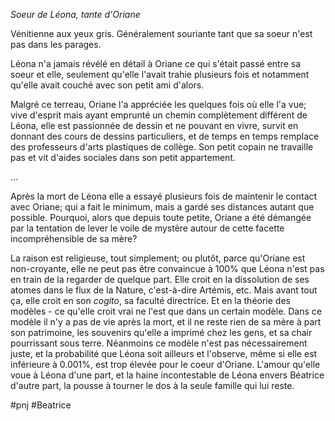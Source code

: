 *Soeur de Léona, tante d'Oriane*

Vénitienne aux yeux gris. Généralement souriante tant que sa soeur n'est pas dans les parages.

Léona n'a jamais révélé en détail à Oriane ce qui s'était passé entre sa soeur et elle, seulement qu'elle l'avait trahie plusieurs fois et notamment qu'elle avait couché avec son petit ami d'alors.

Malgré ce terreau, Oriane l'a appréciée les quelques fois où elle l'a vue; vive d'esprit mais ayant emprunté un chemin complètement différent de Léona, elle est passionnée de dessin et ne pouvant en vivre, survit en donnant des cours de dessins particuliers, et de temps en temps remplace des professeurs d'arts plastiques de collège. Son petit copain ne travaille pas et vit d'aides sociales dans son petit appartement.

...

Après la mort de Léona elle a essayé plusieurs fois de maintenir le contact avec Oriane; qui a fait le minimum, mais a gardé ses distances autant que possible. Pourquoi, alors que depuis toute petite, Oriane a été démangée par la tentation de lever le voile de mystère autour de cette facette incompréhensible de sa mère?

La raison est religieuse, tout simplement; ou plutôt, parce qu'Oriane est non-croyante, elle ne peut pas être convaincue à 100% que Léona n'est pas en train de la regarder de quelque part. Elle croit en la dissolution de ses atomes dans le flux de la Nature, c'est-à-dire Artémis, etc. Mais avant tout ça, elle croit en son *cogito*, sa faculté directrice. Et en la théorie des modèles - ce qu'elle croit vrai ne l'est que dans un certain modèle. Dans ce modèle il n'y a pas de vie après la mort, et il ne reste rien de sa mère à part son patrimoine, les souvenirs qu'elle a imprimé chez les gens, et sa chair pourrissant sous terre. Néanmoins ce modèle n'est pas nécessairement juste, et la probabilité que Léona soit ailleurs et l'observe, même si elle est inférieure à 0.001%, est trop élevée pour le coeur d'Oriane. L'amour qu'elle voue à Léona d'une part, et la haine incontestable de Léona envers Béatrice d'autre part, la pousse à tourner le dos à la seule famille qui lui reste.

#pnj #Beatrice